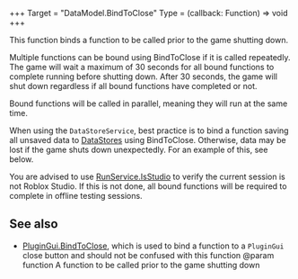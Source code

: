 +++
Target = "DataModel.BindToClose"
Type = (callback: Function) => void
+++

This function binds a function to be called prior to the game shutting down.Multiple functions can be bound using BindToClose if it is called repeatedly. The game will wait a maximum of 30 seconds for all bound functions to complete running before shutting down. After 30 seconds, the game will shut down regardless if all bound functions have completed or not.Bound functions will be called in parallel, meaning they will run at the same time.When using the `DataStoreService`, best practice is to bind a function saving all unsaved data to [DataStores](https://developer.roblox.com/api-reference/class/GlobalDataStore) using BindToClose. Otherwise, data may be lost if the game shuts down unexpectedly. For an example of this, see below.You are advised to use [RunService.IsStudio](https://developer.roblox.com/api-reference/function/RunService/IsStudio) to verify the current session is not Roblox Studio. If this is not done, all bound functions will be required to complete in offline testing sessions.## See also - [PluginGui.BindToClose](https://developer.roblox.com/api-reference/function/PluginGui/BindToClose), which is used to bind a function to a `PluginGui` close button and should not be confused with this function@param function A function to be called prior to the game shutting down